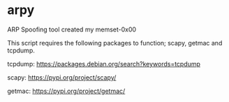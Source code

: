 # arpy
ARP Spoofing tool created my memset-0x00

This script requires the following packages to function; scapy, getmac and tcpdump.

tcpdump: https://packages.debian.org/search?keywords=tcpdump

scapy: https://pypi.org/project/scapy/

getmac: https://pypi.org/project/getmac/
